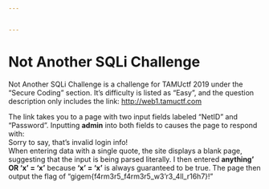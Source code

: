 ```yaml
---


---
```


<h1 id="not-another-sqli-challenge">Not Another SQLi Challenge</h1>
<p>Not Another SQLi Challenge is a challenge for TAMUctf 2019 under the “Secure Coding” section. It’s difficulty is listed as “Easy”, and the question description only includes the link: <a href="http://web1.tamuctf.com">http://web1.tamuctf.com</a></p>
<p>The link takes you to a page with two input fields labeled “NetID” and “Password”. Inputting <strong>admin</strong> into both fields to causes the page to respond with:<br>
Sorry to say, that’s invalid login info!<br>
When entering data with a single quote, the site displays a blank page, suggesting that the input is being parsed literally. I then entered <strong>anything’ OR ‘x’ = ‘x’</strong> because <strong>‘x’ = ‘x’</strong> is always guaranteed to be true. The page then output the flag of “gigem{f4rm3r5_f4rm3r5_w3’r3_4ll_r16h7}!”</p>

